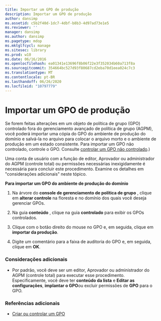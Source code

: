 ```yaml
---
title: Importar um GPO de produção
description: Importar um GPO de produção
author: dansimp
ms.assetid: c5b2f40d-1dc7-4dbf-b8b3-4d97ad73e1e5
ms.reviewer: ''
manager: dansimp
ms.author: dansimp
ms.pagetype: mdop
ms.mktglfcycl: manage
ms.sitesec: library
ms.prod: w10
ms.date: 06/16/2016
ms.openlocfilehash: ea01341e13696f8b06f22e3f352034b60a713f8a
ms.sourcegitcommit: 354664bc527d93f80687cd2eba70d1eea024c7c3
ms.translationtype: MT
ms.contentlocale: pt-BR
ms.lasthandoff: 06/26/2020
ms.locfileid: "10797779"
---
```

# Importar um GPO de produção


Se forem feitas alterações em um objeto de política de grupo (GPO) controlado fora do gerenciamento avançado de política de grupo (AGPM), você poderá importar uma cópia do GPO do ambiente de produção do domínio e salvá-la no arquivo para colocar o arquivo morto e o ambiente de produção em um estado consistente. Para importar um GPO não controlado, controle o GPO. Consulte [controlar um GPO não controlado](control-an-uncontrolled-gpo-agpm40.md).)

Uma conta de usuário com a função de editor, Aprovador ou administrador do AGPM (controle total) ou permissões necessárias inexigidamente é necessária para concluir este procedimento. Examine os detalhes em "considerações adicionais" neste tópico.

**Para importar um GPO do ambiente de produção do domínio**

1.  Na árvore do **console de gerenciamento de política de grupo** , clique em **alterar controle** na floresta e no domínio dos quais você deseja gerenciar GPOs.

2.  Na guia **conteúdo** , clique na guia **controlado** para exibir os GPOs controlados.

3.  Clique com o botão direito do mouse no GPO e, em seguida, clique em **importar da produção**.

4.  Digite um comentário para a faixa de auditoria do GPO e, em seguida, clique em **OK**.

### Considerações adicionais

-   Por padrão, você deve ser um editor, Aprovador ou administrador do AGPM (controle total) para executar esse procedimento. Especificamente, você deve ter **conteúdo da lista** e **Editar as configurações**, **implantar o GPO**ou excluir permissões de **GPO** para o GPO.

### Referências adicionais

-   [Criar ou controlar um GPO](creating-or-controlling-a-gpo-agpm40-app.md)

 

 





